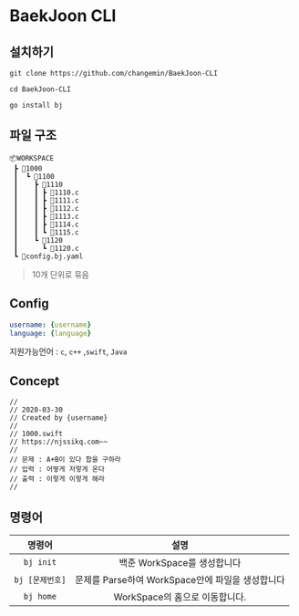 # BaekJoon CLI

## 설치하기

```
git clone https://github.com/changemin/BaekJoon-CLI

cd BaekJoon-CLI

go install bj
```

## 파일 구조

```
📦WORKSPACE
 ┣ 📂1000
 ┃  ┗ 📂1100
 ┃    ┣ 📂1110
 ┃    ┃ ┣ 📜1110.c
 ┃    ┃ ┣ 📜1111.c
 ┃    ┃ ┣ 📜1112.c
 ┃    ┃ ┣ 📜1113.c
 ┃    ┃ ┣ 📜1114.c
 ┃    ┃ ┗ 📜1115.c
 ┃    ┗ 📂1120
 ┃      ┗ 📜1120.c
 ┗ 📜config.bj.yaml
```
> 10개 단위로 묶음

## Config
```yaml
username: {username}
language: {language}
```

지원가능언어 : `c`, `c++` ,`swift`, `Java`

## Concept
```
// 
// 2020-03-30
// Created by {username}
//
// 1000.swift
// https://njssikq.com~~
//
// 문제 : A+B이 있다 합을 구하라
// 입력 : 어떻게 저렇게 온다
// 출력 : 이렇게 이렇게 해라
//
```

## 명령어

|명령어|설명|
|:---:|:---:|
|`bj init`|백준 WorkSpace를 생성합니다|
|`bj [문제번호]`|문제를 Parse하여 WorkSpace안에 파일을 생성합니다|
|`bj home`|WorkSpace의 홈으로 이동합니다.|